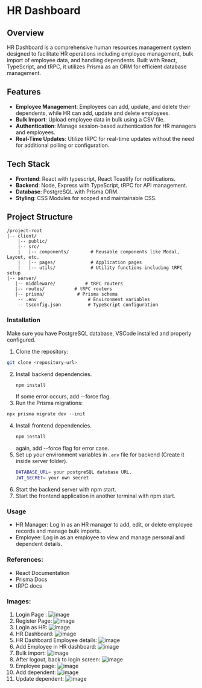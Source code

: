 # HR Dashboard

## Overview
HR Dashboard is a comprehensive human resources management system designed to facilitate HR operations including employee management, bulk import of employee data, and handling dependents. Built with React, TypeScript, and tRPC, it utilizes Prisma as an ORM for efficient database management.

## Features
- **Employee Management**: Employees can add, update, and delete their dependents, while HR can add, update and delete employees.
- **Bulk Import**: Upload employee data in bulk using a CSV file.
- **Authentication**: Manage session-based authentication for HR managers and employees.
- **Real-Time Updates**: Utilize tRPC for real-time updates without the need for additional polling or configuration.

## Tech Stack
- **Frontend**: React with typescript, React Toastify for notifications.
- **Backend**: Node, Express with TypeScript, tRPC for API management.
- **Database**: PostgreSQL with Prisma ORM.
- **Styling**: CSS Modules for scoped and maintainable CSS.

## Project Structure
```plaintext
/project-root
|-- client/
    |-- public/
    |-- src/
    |   |-- components/        # Reusable components like Modal, Layout, etc.
    |   |-- pages/             # Application pages
    |   |-- utils/             # Utility functions including tRPC setup
|-- server/
   |-- middleware/           # tRPC routers
   |-- routes/           # tRPC routers
   |-- prisma/            # Prisma schema
    -- .env                   # Environment variables
    -- tsconfig.json          # TypeScript configuration
```
### Installation

Make sure you have PostgreSQL database, VSCode installed and properly configured.

1. Clone the repository:
```bash
git clone <repository-url>
```

2. Install backend dependencies.
     ```javascript
     npm install
     ```
    If some error occurs, add --force flag.
3. Run the Prisma migrations:
  ```javascript
  npx prisma migrate dev --init
  ```
4. Install frontend dependencies.
     ```javascript
     npm install
     ```
     again, add --force flag for error case.
5. Set up your environment variables in `.env` file for backend (Create it inside server folder).
     ```bash
     DATABASE_URL= your postgreSQL database URL.
     JWT_SECRET= your own secret
     
     ```
6. Start the backend server with npm start.
7. Start the frontend application in another terminal with npm start.

### Usage
- HR Manager: Log in as an HR manager to add, edit, or delete employee records and manage bulk imports.
- Employee: Log in as an employee to view and manage personal and dependent details.

### References:
  - React Documentation
  - Prisma Docs
  - tRPC docs

### Images:

1. Login Page : ![image](https://github.com/ayush-0110/Prishapolicy-task/assets/85434037/ac7794be-8121-46b7-9333-6e941ba119c8)
2. Register Page: ![image](https://github.com/ayush-0110/Prishapolicy-task/assets/85434037/b1b6294e-718f-4a0f-a917-e1e0d0c6cfe5)
3. Login as HR: ![image](https://github.com/ayush-0110/Prishapolicy-task/assets/85434037/d2bd83c1-c237-4110-a622-dbf921c6067a)
4. HR Dashboard: ![image](https://github.com/ayush-0110/Prishapolicy-task/assets/85434037/95016297-a006-4da2-8ff5-8f094677b9a9)
5. HR Dashboard Employee details: ![image](https://github.com/ayush-0110/Prishapolicy-task/assets/85434037/8b30c25d-b0f0-4496-985e-0ab5e0c058a8)
6. Add Employee in HR dashboard: ![image](https://github.com/ayush-0110/Prishapolicy-task/assets/85434037/e607ee37-3442-4301-a6c6-2ce1a9891a03)
7. Bulk import: ![image](https://github.com/ayush-0110/Prishapolicy-task/assets/85434037/704e4acb-ddf7-4947-8b1b-0c6b4596768c)
8. After logout, back to login screen: ![image](https://github.com/ayush-0110/Prishapolicy-task/assets/85434037/34dc5275-d577-4dde-9f88-3137a78e8da2)
9. Employee page: ![image](https://github.com/ayush-0110/Prishapolicy-task/assets/85434037/7ff41c37-33b6-491b-88a1-46906971ea6c)
10. Add dependent: ![image](https://github.com/ayush-0110/Prishapolicy-task/assets/85434037/4ffff2c3-575f-4937-8877-bd0447f78faa)
11. Update dependent: ![image](https://github.com/ayush-0110/Prishapolicy-task/assets/85434037/d9f7d94d-7df1-496d-a354-1ea8e474629f)











